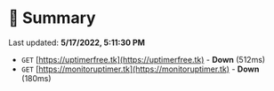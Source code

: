 # 📖 Summary
Last updated: **5/17/2022, 5:11:30 PM**

- `GET` [https://uptimerfree.tk](https://uptimerfree.tk) - **Down** (512ms)
- `GET` [https://monitoruptimer.tk](https://monitoruptimer.tk) - **Down** (180ms)
